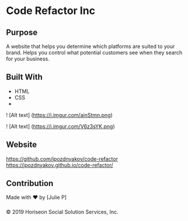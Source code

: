 # Code Refactor Inc

## Purpose
A website that helps you determine which platforms are suited to your brand. Helps you control what potential customers see when they search for your business.

## Built With
* HTML
* CSS
* 
! [Alt text] (https://i.imgur.com/ainStmn.png)

! [Alt text] (https://i.imgur.com/V6z3sYK.png)

## Website
https://github.com/jpozdnyakov/code-refactor </br>
https://jpozdnyakov.github.io/code-refactor/

## Contribution
Made with ❤️ by [Julie P]

### 
 &copy; 2019 Horiseon Social Solution Services, Inc.

